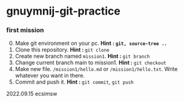 # gnuymnij-git-practice

### first mission 

0. Make git environment on your pc. <b> Hint : `git, source-tree .. ` </b>
1. Clone this repository. <b> Hint : </b> `git clone`
2. Create new branch named `mission1`. <b> Hint : </b> `git branch`
3. Change current branch main to mission1. <b> Hint : </b> `git checkout`
4. Make new file. `/mission1/hello.md` or `/mission1/hello.txt`. Write whatever you want in there.
5. Commit and push it. <b> Hint : </b> `git commit`, `git push`

2022.09.15 ecsimsw
